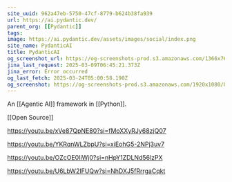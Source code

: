 ```yaml
---
site_uuid: 962a47eb-5750-47cf-8779-b624b38fa939
url: https://ai.pydantic.dev/
parent_org: [[Pydantic]]
tags: 
image: https://ai.pydantic.dev/assets/images/social/index.png
site_name: PydanticAI
title: PydanticAI
og_screenshot_url: https://og-screenshots-prod.s3.amazonaws.com/1366x768/80/false/473e7956a86382e6796123980a600b6f34412a694c4ed56c558fa1a9359ba1fd.jpeg
jina_last_request: 2025-03-09T06:45:21.373Z
jina_error: Error occurred
og_last_fetch: 2025-03-24T05:00:58.190Z
og_screenshot: https://og-screenshots-prod.s3.amazonaws.com/1920x1080/80/false/473e7956a86382e6796123980a600b6f34412a694c4ed56c558fa1a9359ba1fd.jpeg
---
```

An [[Agentic AI]] framework in [[Python]]. 

[[Open Source]]

https://youtu.be/xVe87QpNE80?si=fMoXXyRJy68zjQ07

https://youtu.be/YKRqnWLZbpU?si=xiEohG5-2NPj3uv7

https://youtu.be/OZcOE0IiWj0?si=nHpY1ZDLNd56lzPX

https://youtu.be/U6LbW2IFUQw?si=NhDXJ5fRrrgaCqkt
